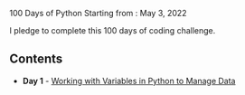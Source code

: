 100 Days of Python
Starting from : May 3, 2022

I pledge to complete this 100 days of coding challenge.


## Contents

- <b>Day 1</b> - [Working with Variables in Python to Manage Data](https://github.com/developer-ongar/Python-100-days/day-1/)
